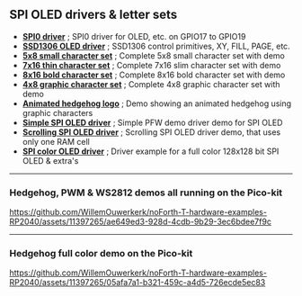 ## SPI OLED drivers & letter sets ##

- [****SPI0 driver****](spi-OLED-P.f) ; SPI0 driver for OLED, etc. on GPIO17 to GPIO19
- [****SSD1306 OLED driver****](SSD1306-setup(128x64)-spi.f) ; SSD1306 control primitives, XY, FILL, PAGE, etc.
- [****5x8 small character set****](ssd1306-small-chars.f) ; Complete 5x8 small character set with demo
- [****7x16 thin character set****](ssd1306-thin-chars.f) ; Complete 7x16 slim character set with demo
- [****8x16 bold character set****](ssd1306-bigbold-chars.f) ; Complete 8x16 bold character set with demo
- [****4x8 graphic character set****](ssd1306-graphic-chars.f) ; Complete 4x8 graphic character set with demo
- [****Animated hedgehog logo****](ssd1306-hedgehog.f) ; Demo showing an animated hedgehog using graphic characters
- [****Simple SPI OLED driver****](SPI-OLED-example-P.f) ; Simple PFW demo driver demo for SPI OLED
- [****Scrolling SPI OLED driver****](SPI-OLED-scroll-P.F) ; Scrolling SPI OLED driver demo, that uses only one RAM cell
- [****SPI color OLED driver****](SSD1351) ; Driver example for a full color 128x128 bit SPI OLED & extra's

***
### Hedgehog, PWM & WS2812 demos all running on the Pico-kit ###
https://github.com/WillemOuwerkerk/noForth-T-hardware-examples-RP2040/assets/11397265/ae649ed3-928d-4cdb-9b29-3ec6bdee7f9c

***
### Hedgehog full color demo on the Pico-kit ###
https://github.com/WillemOuwerkerk/noForth-T-hardware-examples-RP2040/assets/11397265/05afa7a1-b321-459c-a4d5-726ecde5ec83

